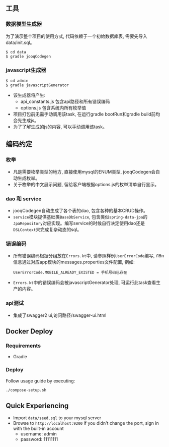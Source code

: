 
## 工具

### 数据模型生成器

为了演示整个项目的使用方式, 代码依赖于一个初始数据库表, 需要先导入data/init.sql。

```
$ cd data
$ gradle jooqCodegen
```

### javascript生成器

```
$ cd admin
$ gradle javascriptGenerator
```
- 该生成器将产生:
  - api_constants.js 包含api路径和所有错误编码
  - options.js 包含系统内所有枚举值
- 项目打包前无需手动调用该task, 在运行gradle bootRun和gradle build前均会先生成js。
- 为了了解生成的js的内容, 可以手动调用该task。


## 编码约定

### 枚举
- 凡是需要枚举类型的地方, 直接使用mysql的ENUM类型, jooqCodegen会自动生成枚举。
- 关于枚举的中文展示问题, 留给客户端根据options.js的枚举清单自行显示。

### dao 和 service
- jooqCodegen自动生成了各个表的dao, 包含各种的基本CRUD操作。
- `service`模块提供基础类`BaseDbService`, 包含类似`spring-data-jpa`的`JpaRepository`对应实现。编写service的时候自行决定使用dao还是`DSLContext`来完成复杂动态的sql。

### 错误编码
- 所有错误编码根据分组放在`Errors.kt`中, 请参照样例`UserErrorCode`编写, i18n信息通过对应app模块的messages.properties文件配置, 例如:
  ```
  UserErrorCode.MOBILE_ALREADY_EXISTED = 手机号码已存在
  ```
- `Errors.kt`中的错误编码会被javascriptGenerator处理, 可运行此task查看生产的内容。

### api测试

- 集成了swagger2 ui,访问路径/swagger-ui.html


## Docker Deploy

### Requirements

- Gradle

### Deploy

Follow usage guide by executing:

```bash
./compose-setup.sh
```


## Quick Experiencing

- Import `data/seed.sql` to your mysql server
- Browse to `http://localhost:9200` if you didn't change the port, sign in with the built-in account
  - username: admin
  - password: 11111111
